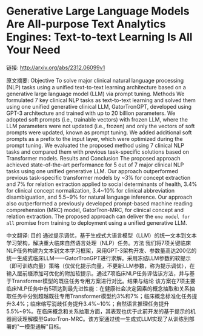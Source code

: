 # Generative Large Language Models Are All-purpose Text Analytics Engines: Text-to-text Learning Is All Your Need

链接: http://arxiv.org/abs/2312.06099v1

原文摘要:
Objective To solve major clinical natural language processing (NLP) tasks
using a unified text-to-text learning architecture based on a generative large
language model (LLM) via prompt tuning. Methods We formulated 7 key clinical
NLP tasks as text-to-text learning and solved them using one unified generative
clinical LLM, GatorTronGPT, developed using GPT-3 architecture and trained with
up to 20 billion parameters. We adopted soft prompts (i.e., trainable vectors)
with frozen LLM, where the LLM parameters were not updated (i.e., frozen) and
only the vectors of soft prompts were updated, known as prompt tuning. We added
additional soft prompts as a prefix to the input layer, which were optimized
during the prompt tuning. We evaluated the proposed method using 7 clinical NLP
tasks and compared them with previous task-specific solutions based on
Transformer models. Results and Conclusion The proposed approach achieved
state-of-the-art performance for 5 out of 7 major clinical NLP tasks using one
unified generative LLM. Our approach outperformed previous task-specific
transformer models by ~3% for concept extraction and 7% for relation extraction
applied to social determinants of health, 3.4% for clinical concept
normalization, 3.4~10% for clinical abbreviation disambiguation, and 5.5~9% for
natural language inference. Our approach also outperformed a previously
developed prompt-based machine reading comprehension (MRC) model,
GatorTron-MRC, for clinical concept and relation extraction. The proposed
approach can deliver the ``one model for all`` promise from training to
deployment using a unified generative LLM.

中文翻译:
目的 通过提示调优，基于生成式大语言模型（LLM）的统一文本到文本学习架构，解决重大临床自然语言处理（NLP）任务。方法 我们将7项关键临床NLP任务构建为文本到文本学习框架，采用GPT-3架构开发、参数量高达200亿的统一生成式临床LLM——GatorTronGPT进行求解。采用冻结LLM参数的软提示（即可训练向量）策略（仅优化提示向量，不更新LLM参数，称为提示调优），在输入层前缀添加可优化的附加软提示。通过7项临床NLP任务评估该方法，并与基于Transformer模型的既往任务专用方案进行对比。结果与结论 该方案在7项主要临床NLP任务中有5项达到最先进性能：在健康社会决定因素的概念抽取和关系抽取任务中分别超越既往专用Transformer模型约3%和7%；临床概念标准化任务提升3.4%；临床缩写消歧任务提升3.4%~10%；自然语言推理任务提升5.5%~9%。在临床概念和关系抽取方面，其表现也优于此前开发的基于提示的机器阅读理解模型GatorTron-MRC。该方案通过统一生成式LLM实现了从训练到部署的"一模型通解"目标。
